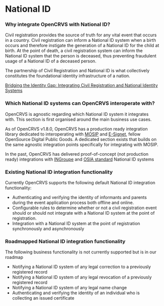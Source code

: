 # National ID

### Why integrate OpenCRVS with National ID?

Civil registration provides the source of truth for any vital event that occurs in a country.  Civil registration can inform a National ID system when a birth occurs and therefore instigate the generation of a National ID for the child at birth.  At the point of death, a civil registration system can inform the National ID system that the person is deceased, thus preventing fraudulent usage of a National ID of a deceased person.

The partnership of Civil Registration and National ID is what collectively constitutes the foundational identity infrastructure of a nation.  &#x20;

[Bridging the Identity Gap: Integrating Civil Registration and National Identity Systems](http://prod-website-903390823.ap-south-1.elb.amazonaws.com/mosip16.9/bridging-the-identity-gap-integrating-civil-registration-and-national-identity-systems)



### Which National ID systems can OpenCRVS interoperate with?

OpenCRVS is agnostic regarding which National ID system it integrates with.  This section is first organised around the main business use cases. &#x20;

As of OpenCRVS v1.8.0, OpenCRVS has a production ready integration library dedicated to interoperating with [MOSIP](https://www.mosip.io/) and [E-Signet](https://docs.esignet.io/), fellow OpenSource Digital Public Goods.  A dedicated section exists that builds on the same agnostic integration points specifically for integrating with MOSIP.

In the past, OpenCRVS has delivered proof-of-concept (not production ready) integrations with [INGroupe](https://ingroupe.com/) and [OSIA standard](https://secureidentityalliance.org/osia) National ID systems



### Existing National ID integration functionality

Currently OpenCRVS supports the following default National ID integration functionality:

* Authenticating and verifying the identity of informants and parents during the event application process both offline and online.
* Configurable rules to determine whether or not a civil registration event should or should not integrate with a National ID system at the point of registration.
* Integration with a National ID system at the point of registration synchronously and asynchronously



### Roadmapped National ID integration functionality

The following business functionality is not currently supported but is in our roadmap

* Notifying a National ID system of any legal correction to a previously registered record
* Notifying a National ID system of any legal revocation of a previously registered record
* Notifying a National ID system of any legal name change
* Authenticating and verifying the identity of an individual who is collecting an issued certificate

